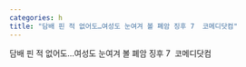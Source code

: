 ```yaml
---
categories: h
title: "담배 핀 적 없어도…여성도 눈여겨 볼 폐암 징후 7  코메디닷컴"
---
```

담배 핀 적 없어도…여성도 눈여겨 볼 폐암 징후 7&nbsp;&nbsp;코메디닷컴